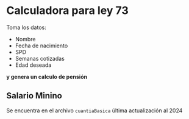 # Calculadora para ley 73

Toma los datos:

- Nombre
- Fecha de nacimiento
- SPD
- Semanas cotizadas
- Edad deseada

**y genera un calculo de pensión**

## Salario Minino

Se encuentra en el archivo `cuantiaBasica` última actualización al 2024
